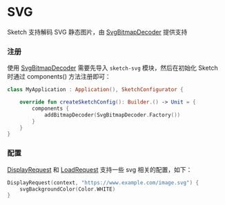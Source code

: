 # SVG

Sketch 支持解码 SVG 静态图片，由 [SvgBitmapDecoder] 提供支持

### 注册

使用 [SvgBitmapDecoder] 需要先导入 `sketch-svg` 模块，然后在初始化 Sketch 时通过 components() 方法注册即可：

```kotlin
class MyApplication : Application(), SketchConfigurator {

    override fun createSketchConfig(): Builder.() -> Unit = {
        components {
            addBitmapDecoder(SvgBitmapDecoder.Factory())
        }
    }
}
```

### 配置

[DisplayRequest] 和 [LoadRequest] 支持一些 svg 相关的配置，如下：

```kotlin
DisplayRequest(context, "https://www.example.com/image.svg") {
    svgBackgroundColor(Color.WHITE)
}
```

[SvgBitmapDecoder]: ../../sketch-svg/src/main/java/com/github/panpf/sketch/decode/SvgBitmapDecoder.kt

[DisplayRequest]: ../../sketch/src/main/java/com/github/panpf/sketch/request/DisplayRequest.kt

[LoadRequest]: ../../sketch/src/main/java/com/github/panpf/sketch/request/LoadRequest.kt